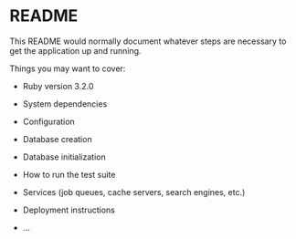 # README

This README would normally document whatever steps are necessary to get the
application up and running.

Things you may want to cover:

* Ruby version
  3.2.0

* System dependencies

* Configuration

* Database creation

* Database initialization

* How to run the test suite

* Services (job queues, cache servers, search engines, etc.)

* Deployment instructions

* ...
